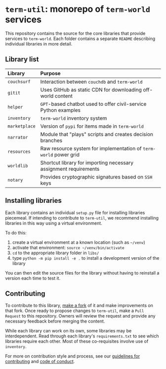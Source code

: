 # `term-util`: monorepo of `term-world` services

This repository contains the source for the core libraries that provide services
to `term-world`. Each folder contains a separate `README` describing individual
libraries in more detail.

## Library list

|Library    |Purpose                                        |
|:----------|:----------------------------------------------|
|`couchsurf`|Interaction between `couchdb` and `term-world` |
|`gitit`    |Uses GitHub as static CDN for downloading off-world content |
|`helper`   |`GPT`-based chatbot used to offer civil-service Python examples |
|`inventory`|`term-world` inventory system |
|`marketplace`|Version of `pypi` for items made in `term-world` |
|`narrator` |Module that "plays" scripts and creates decision branches |
|`resources`|Raw resource system for implementation of `term-world` power grid |
|`worldlib` |Shortcut library for importing necessary assignment requirements |
|`notary`   |Provides cryptographic signatures based on `SSH` keys |

## Installing libraries

Each library contains an individual `setup.py` file for installing libraries
piecemeal. If intending to contribute to `term-util`, we recommend installing
libraries in this way using a virtual environment.

To do this:

1. create a virtual environment at a known location (such as `~/venv`)
2. activate that environment: `source ~/venv/bin/activate`
3. `cd` to the appropriate library folder in `libs/`
4. type `python -m pip install -e .` to install a development version of the library

You can then edit the source files for the library without having to reinstall
a version each time to test it.

## Contributing

To contribute to this library, [make a fork](https://docs.github.com/en/get-started/quickstart/fork-a-repo)
of it and make improvements on that fork. Once ready to propose changes to `term-util`,
make a `Pull Request` to this repository. Owners will review the request and provide
any necessary feedback before merging the content.

While each library can work on its own, some libraries may be interdependent. Read through
each library's `requirements.txt` to see which libraries require each other. Most of these
co-requisites involve use of `inventory`.

For more on contribution style and process, see our [guidelines for contributing](CONTRIBUTING.md)
and [code of conduct](CODE_OF_CONDUCT.md).
